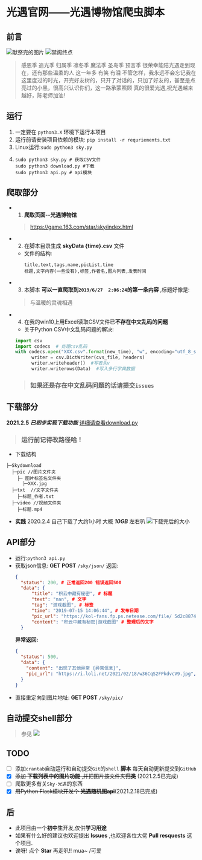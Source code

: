 <!--
 * @Author: WhaleFall
 * @Date: 2021-02-02 10:58:16
 * @LastEditTime: 2021-02-18 20:19:05
 * @Description: 自述文件
-->
# 光遇官网——光遇博物馆爬虫脚本
## 前言
![献祭完的图片](https://i.loli.net/2021/02/02/lsPKiMowSvn94Ic.jpg)
![禁阁终点](https://i.loli.net/2021/02/02/qRJpxn52VYBuAKf.png)
> 感恩季 追光季 归属季 凛冬季 魔法季 圣岛季 预言季 很荣幸能陪光遇走到现在，还有那些温柔的人 这一年多 有笑 有泪 不管怎样，我永远不会忘记我在这里度过的时光，开完好友树的，只开了对话的，只加了好友的，甚至是点亮过的小黑，很高兴认识你们，这一路承蒙照顾 真的很爱光遇,祝光遇越来越好，陈老师加油!
## 运行
1. 一定要在 `python3.X` 环境下运行本项目
2. 运行前请安装项目依赖的模块:
   `pip install -r requriements.txt `
3. Linux运行:`sudo python3 sky.py`
4. 
    ```shell
    sudo python3 sky.py # 获取CSV文件
    sudo python3 download.py #下载
    sudo python3 api.py # api模块
    ```
## 爬取部分
- 1. **爬取页面--光遇博物馆**
  > https://game.163.com/star/sky/index.html
- 2. 在脚本目录生成 **skyData {time}.csv** 文件
  - 文件的结构:
    ```csv
    title,text,tags,name,picList,time
    标题,文字内容(一些没有),标签,作者名,图片列表,发表时间
    ```
- 3. 本脚本 **可以一直爬取到`2019/6/27  2:06:24`的第一条内容** ,标题好像是:
  > 与温暖的灵魂相遇
- 4. 在我的win10上用Excel读取CSV文件已**不存在中文乱码的问题**
  - 关于Python CSV中文乱码问题的解决:
  ```python
  import csv
  import codecs  # 处理csv乱码
  with codecs.open("XXX.csv".format(new_time), "w", encoding="utf_8_sig") as cvs_file:
        writer = csv.DictWriter(cvs_file, headers)
        writer.writeheader()  #写表头v
        writer.writerows(Data)  #写入多行字典数据
  ```
  >### 如果还是存在中文乱码问题的话请提交`issues`
## 下载部分
**2021.2.5** ***已初步实现下载功能*** [详细请查看download.py](/download.py)
  > ### 运行前记得改路径哈！
  - 下载结构
  ```dat
  ├─Skydownload
    ├─pic //图片文件夹
      ├─ 图片标签名文件夹
        ├─XXX.jpg
    ├─txt  //文字文件夹
      ├─标题_作者.txt
    ├─video //视频文件夹
      ├─标题.mp4
  ```
  - **实践** 2020.2.4 自己下载了大约1小时 大概 ***10GB*** 左右叭
    ![下载完后的大小](https://i.loli.net/2021/02/05/y1XlvcwS6qZfnd7.png)
## API部分
- 运行:`python3 api.py`
- 获取json信息: **GET POST** `/sky/json/`
  返回:
  ```json
  {
	"status": 200, # 正常返回200 错误返回500
	"data": {
		"title": "积云中藏有秘密", # 标题
		"text": "nan", # 文字
		"tag": "游戏截图", # 标签
		"time": "2019-07-15 14:06:44", # 发布日期
		"pic_url": "https://kol-fans.fp.ps.netease.com/file/ 5d2c88747f9d2abb9e34d4d5qBIAwTQd02", # 图片链接
		"content": "积云中藏有秘密|游戏截图" # 整理后的文字
	}
  ```
  **异常返回:**
  ```json
  {
    "status": 500,
    "data": {
      "content": "出现了其他异常 {异常信息}",
      "pic_url": "https://i.loli.net/2021/02/18/w36CqS2FPkdvcV9.jpg", # 异常图片
    }
  }
  ```
- 直接重定向到图片地址: **GET POST** `/sky/pic/`
## 自动提交shell部分
> 参见 **![](./sxys)**

## TODO
- [ ] 添加`crantab`自动运行和自动提交`Git`的`shell` **脚本** 每天自动更新提交到`GitHub`
- [X] ~~添加 **下载列表中的图片功能** ,并把图片按文件夹**归类**~~ (2021.2.5已完成)
- [ ] 爬取更多有关`Sky·光遇`的东西
- [X] ~~用Python Flask模块开发个 **光遇随机图api**~~(2021.2.18已完成)
## 后
- 此项目由一个**初中生**开发,仅供**学习用途**
- 如果有什么好的建议也欢迎提出 **Issues** ,也欢迎各位大佬 **Pull resquests** 这个项目.
- 诶呀! 点个 **Star** 再走叭!! mua~ /可爱

